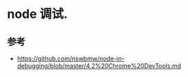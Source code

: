 # node 调试.


## 参考
- https://github.com/nswbmw/node-in-debugging/blob/master/4.2%20Chrome%20DevTools.md
